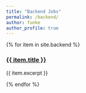 ```yaml
---
title: "Backend Jobs"
permalink: /backend/
author: funke
author_profile: true
---
```


{% for item in site.backend %}
  <h3><a href="{{ item.url | absolute_url }}">{{ item.title }}</a></h3>
  <p>{{ item.excerpt }}</p>
{% endfor %}